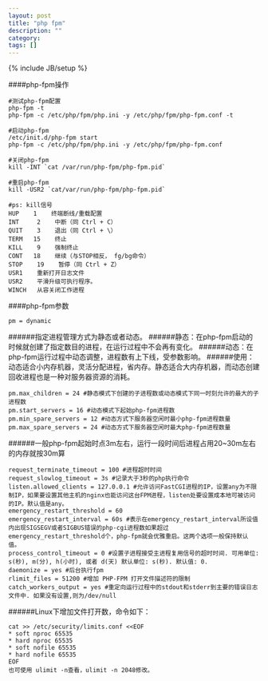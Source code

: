 ```yaml
---
layout: post
title: "php fpm"
description: ""
category:
tags: []
---
```

{% include JB/setup %}

####php-fpm操作

    #测试php-fpm配置
    php-fpm -t
    php-fpm -c /etc/php/fpm/php.ini -y /etc/php/fpm/php-fpm.conf -t

    #启动php-fpm
    /etc/init.d/php-fpm start
    php-fpm -c /etc/php/fpm/php.ini -y /etc/php/fpm/php-fpm.conf

    #关闭php-fpm
    kill -INT `cat /var/run/php-fpm/php-fpm.pid`

    #重启php-fpm
    kill -USR2 `cat/var/run/php-fpm/php-fpm.pid`

    #ps: kill信号
    HUP    1    终端断线/重载配置
    INT     2    中断（同 Ctrl + C）
    QUIT    3    退出（同 Ctrl + \）
    TERM   15    终止
    KILL    9    强制终止
    CONT   18    继续（与STOP相反， fg/bg命令）
    STOP    19    暂停（同 Ctrl + Z）
    USR1    重新打开日志文件
    USR2    平滑升级可执行程序。
    WINCH   从容关闭工作进程

####php-fpm参数

    pm = dynamic

######指定进程管理方式为静态或者动态。
######静态：在php-fpm启动的时候就创建了指定数目的进程，在运行过程中不会再有变化。
######动态：在php-fpm运行过程中动态调整，进程数有上下线，受参数影响。
######使用：动态适合小内存机器，灵活分配进程，省内存。静态适合大内存机器，而动态创建回收进程也是一种对服务器资源的消耗。

    pm.max_children = 24 #静态模式下创建的子进程数或动态模式下同一时刻允许的最大的子进程数
    pm.start_servers = 16 #动态模式下起始php-fpm进程数
    pm.min_spare_servers = 12 #动态方式下服务器空闲时最小php-fpm进程数量
    pm.max_spare_servers = 24 #动态方式下服务器空闲时最大php-fpm进程数量

######一般php-fpm起始时点3m左右，运行一段时间后进程占用20~30m左右的内存就按30m算

    request_terminate_timeout = 100 #进程超时时间
    request_slowlog_timeout = 3s #记录大于3秒的php执行命令
    listen.allowed_clients = 127.0.0.1 #允许访问FastCGI进程的IP，设置any为不限制IP，如果要设置其他主机的nginx也能访问这台FPM进程，listen处要设置成本地可被访问的IP。默认值是any。
    emergency_restart_threshold = 60
    emergency_restart_interval = 60s #表示在emergency_restart_interval所设值内出现SIGSEGV或者SIGBUS错误的php-cgi进程数如果超过 emergency_restart_threshold个，php-fpm就会优雅重启。这两个选项一般保持默认值。
    process_control_timeout = 0 #设置子进程接受主进程复用信号的超时时间. 可用单位: s(秒), m(分), h(小时), 或者 d(天) 默认单位: s(秒). 默认值: 0.
    daemonize = yes #后台执行fpm
    rlimit_files = 51200 #增加 PHP-FPM 打开文件描述符的限制
    catch_workers_output = yes #重定向运行过程中的stdout和stderr到主要的错误日志文件中. 如果没有设置,则为/dev/null

######Linux下增加文件打开数，命令如下：

    cat >> /etc/security/limits.conf <<EOF
    * soft nproc 65535
    * hard nproc 65535
    * soft nofile 65535
    * hard nofile 65535
    EOF
    也可使用 ulimit -n查看，ulimit -n 2048修改。
